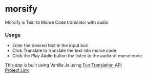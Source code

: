 # morsify
Morsify is Text to Morse Code translator with audio  
### Usage
- Enter the desired text in the input box
- Click Translate to translate the text into morse code  
- Click the Play Audio button the listen to the audio of morse code  

This app is built using Vanilla Js using [Fun Translation API](https://funtranslations.com/api/morse)  
[Project Link](https://morsify.netlify.app/)
